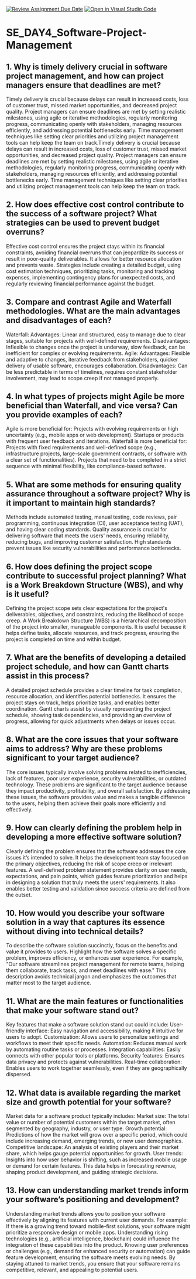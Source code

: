 [![Review Assignment Due Date](https://classroom.github.com/assets/deadline-readme-button-22041afd0340ce965d47ae6ef1cefeee28c7c493a6346c4f15d667ab976d596c.svg)](https://classroom.github.com/a/9pw6JKcu)
[![Open in Visual Studio Code](https://classroom.github.com/assets/open-in-vscode-2e0aaae1b6195c2367325f4f02e2d04e9abb55f0b24a779b69b11b9e10269abc.svg)](https://classroom.github.com/online_ide?assignment_repo_id=17248172&assignment_repo_type=AssignmentRepo)
# SE_DAY4_Software-Project-Management
## 1. Why is timely delivery crucial in software project management, and how can project managers ensure that deadlines are met?
Timely delivery is crucial because delays can result in increased costs, loss of customer trust, missed market opportunities, and decreased project quality. Project managers can ensure deadlines are met by setting realistic milestones, using agile or iterative methodologies, regularly monitoring progress, communicating openly with stakeholders, managing resources efficiently, and addressing potential bottlenecks early. Time management techniques like setting clear priorities and utilizing project management tools can help keep the team on track.Timely delivery is crucial because delays can result in increased costs, loss of customer trust, missed market opportunities, and decreased project quality. Project managers can ensure deadlines are met by setting realistic milestones, using agile or iterative methodologies, regularly monitoring progress, communicating openly with stakeholders, managing resources efficiently, and addressing potential bottlenecks early. Time management techniques like setting clear priorities and utilizing project management tools can help keep the team on track.

## 2. How does effective cost control contribute to the success of a software project? What strategies can be used to prevent budget overruns?
Effective cost control ensures the project stays within its financial constraints, avoiding financial overruns that can jeopardize its success or result in poor-quality deliverables. It allows for better resource allocation and prevents waste. Strategies include creating a detailed budget, using cost estimation techniques, prioritizing tasks, monitoring and tracking expenses, implementing contingency plans for unexpected costs, and regularly reviewing financial performance against the budget.

## 3. Compare and contrast Agile and Waterfall methodologies. What are the main advantages and disadvantages of each?
Waterfall:
Advantages: Linear and structured, easy to manage due to clear stages, suitable for projects with well-defined requirements.
Disadvantages: Inflexible to changes once the project is underway, slow feedback, can be inefficient for complex or evolving requirements.
Agile:
Advantages: Flexible and adaptive to changes, iterative feedback from stakeholders, quicker delivery of usable software, encourages collaboration.
Disadvantages: Can be less predictable in terms of timelines, requires constant stakeholder involvement, may lead to scope creep if not managed properly.

## 4. In what types of projects might Agile be more beneficial than Waterfall, and vice versa? Can you provide examples of each?
Agile is more beneficial for:
Projects with evolving requirements or high uncertainty (e.g., mobile apps or web development).
Startups or products with frequent user feedback and iterations.
Waterfall is more beneficial for:
Projects with fixed requirements and well-defined scope (e.g., infrastructure projects, large-scale government contracts, or software with a clear set of functionalities).
Projects that need to be completed in a strict sequence with minimal flexibility, like compliance-based software.

## 5. What are some methods for ensuring quality assurance throughout a software project? Why is it important to maintain high standards?
Methods include automated testing, manual testing, code reviews, pair programming, continuous integration (CI), user acceptance testing (UAT), and having clear coding standards. Quality assurance is crucial for delivering software that meets the users' needs, ensuring reliability, reducing bugs, and improving customer satisfaction. High standards prevent issues like security vulnerabilities and performance bottlenecks.

## 6. How does defining the project scope contribute to successful project planning? What is a Work Breakdown Structure (WBS), and why is it useful?
Defining the project scope sets clear expectations for the project's deliverables, objectives, and constraints, reducing the likelihood of scope creep. A Work Breakdown Structure (WBS) is a hierarchical decomposition of the project into smaller, manageable components. It is useful because it helps define tasks, allocate resources, and track progress, ensuring the project is completed on time and within budget.

## 7. What are the benefits of developing a detailed project schedule, and how can Gantt charts assist in this process?
A detailed project schedule provides a clear timeline for task completion, resource allocation, and identifies potential bottlenecks. It ensures the project stays on track, helps prioritize tasks, and enables better coordination. Gantt charts assist by visually representing the project schedule, showing task dependencies, and providing an overview of progress, allowing for quick adjustments when delays or issues occur.

## 8. What are the core issues that your software aims to address? Why are these problems significant to your target audience?
The core issues typically involve solving problems related to inefficiencies, lack of features, poor user experience, security vulnerabilities, or outdated technology. These problems are significant to the target audience because they impact productivity, profitability, and overall satisfaction. By addressing these issues, the software provides value and makes a tangible difference to the users, helping them achieve their goals more efficiently and effectively.

## 9. How can clearly defining the problem help in developing a more effective software solution?
Clearly defining the problem ensures that the software addresses the core issues it’s intended to solve. It helps the development team stay focused on the primary objectives, reducing the risk of scope creep or irrelevant features. A well-defined problem statement provides clarity on user needs, expectations, and pain points, which guides feature prioritization and helps in designing a solution that truly meets the users' requirements. It also enables better testing and validation since success criteria are defined from the outset.

## 10. How would you describe your software solution in a way that captures its essence without diving into technical details?
To describe the software solution succinctly, focus on the benefits and value it provides to users. Highlight how the software solves a specific problem, improves efficiency, or enhances user experience. For example, "Our software streamlines project management for remote teams, helping them collaborate, track tasks, and meet deadlines with ease." This description avoids technical jargon and emphasizes the outcomes that matter most to the target audience.

## 11. What are the main features or functionalities that make your software stand out?
Key features that make a software solution stand out could include:
User-friendly interface: Easy navigation and accessibility, making it intuitive for users to adopt.
Customization: Allows users to personalize settings and workflows to meet their specific needs.
Automation: Reduces manual work by automating routine tasks or processes.
Integration capabilities: Easily connects with other popular tools or platforms.
Security features: Ensures data privacy and protects against vulnerabilities.
Real-time collaboration: Enables users to work together seamlessly, even if they are geographically dispersed.

## 12. What data is available regarding the market size and growth potential for your software?
Market data for a software product typically includes:
Market size: The total value or number of potential customers within the target market, often segmented by geography, industry, or user type.
Growth potential: Predictions of how the market will grow over a specific period, which could include increasing demand, emerging trends, or new user demographics.
Competitive landscape: An analysis of existing players and their market share, which helps gauge potential opportunities for growth.
User trends: Insights into how user behavior is shifting, such as increased mobile usage or demand for certain features.
This data helps in forecasting revenue, shaping product development, and guiding strategic decisions.

## 13. How can understanding market trends inform your software’s positioning and development?
Understanding market trends allows you to position your software effectively by aligning its features with current user demands. For example:
If there is a growing trend toward mobile-first solutions, your software might prioritize a responsive design or mobile apps.
Understanding rising technologies (e.g., artificial intelligence, blockchain) could influence the integration of these capabilities into the product.
Knowing user preferences or challenges (e.g., demand for enhanced security or automation) can guide feature development, ensuring the software meets evolving needs.
By staying attuned to market trends, you ensure that your software remains competitive, relevant, and appealing to potential users.
